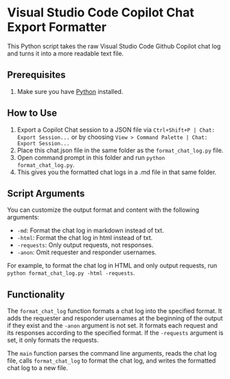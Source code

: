# Visual Studio Code Copilot Chat Export Formatter

This Python script takes the raw Visual Studio Code Github Copilot chat log and turns it into a more readable text file.

## Prerequisites

1. Make sure you have [Python](https://www.python.org/downloads/) installed.

## How to Use

1. Export a Copilot Chat session to a JSON file via `Ctrl+Shift+P | Chat: Export Session...` or by choosing `View > Command Palette | Chat: Export Session...`
2. Place this chat.json file in the same folder as the `format_chat_log.py` file.
3. Open command prompt in this folder and run `python format_chat_log.py`.
4. This gives you the formatted chat logs in a .md file in that same folder.

## Script Arguments

You can customize the output format and content with the following arguments:

- `-md`: Format the chat log in markdown instead of txt.
- `-html`: Format the chat log in html instead of txt.
- `-requests`: Only output requests, not responses.
- `-anon`: Omit requester and responder usernames.

For example, to format the chat log in HTML and only output requests, run `python format_chat_log.py -html -requests`.

## Functionality

The `format_chat_log` function formats a chat log into the specified format. It adds the requester and responder usernames at the beginning of the output if they exist and the `-anon` argument is not set. It formats each request and its responses according to the specified format. If the `-requests` argument is set, it only formats the requests.

The `main` function parses the command line arguments, reads the chat log file, calls `format_chat_log` to format the chat log, and writes the formatted chat log to a new file.
